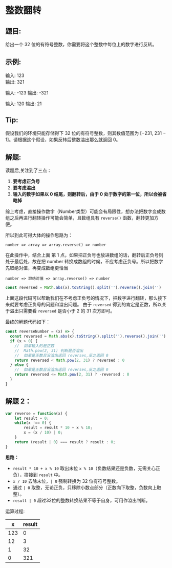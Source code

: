 # 整数翻转

##  题目:

给出一个 32 位的有符号整数，你需要将这个整数中每位上的数字进行反转。


##  示例:

输入: 123  
输出: 321

输入: -123
输出: -321

输入: 120
输出: 21


##  Tip:

假设我们的环境只能存储得下 32 位的有符号整数，则其数值范围为 [−231,  231 − 1]。请根据这个假设，如果反转后整数溢出那么就返回 0。


##  解题:

读题后,关注到了三点：

1.  **要考虑正负号**
2.  **要考虑溢出**
3.  **输入的数字如果以 0 结尾，则翻转后，由于 0 处于数字的第一位，所以会被省略掉**

综上考虑，直接操作数字（Number类型）可能会有局限性，想办法把数字变成数组之后再进行翻转操作可能会简单，且数组具有 `reverse()` 函数，翻转更加方便。

所以到此可得大体的操作思路为：

`number => array => array.reverse() => number`

在此操作中，结合上面 第 1 点，如果把正负号也放进数组的话，翻转后正负号则处于最后处，故在把 number 转换成数组的时候，不应考虑正负号。所以把数字先取绝对值，再变成数组更恰当

`number => 取绝对值 => array.reverse() => number`

```js
const reversed = Math.abs(x).toString().split('').reverse().join('')
```

上面这段代码可以帮助我们在不考虑正负号的情况下，把数字进行翻转，那么接下来就要考虑正负号的问题和溢出问题。
由于 `reversed` 得到的肯定是正数，所以关于溢出只需要看 `reversed` 是否小于 2 的 31 次方即可。

最终的解题代码如下：

```JavaScript
const reverseNumber = (x) => {
  const reversed = Math.abs(x).toString().split('').reverse().join('')
  if (x > 0) {
    //  如果输入的是正数
    //  Math.pow(2, 31) 判断是否溢出
    //  如果是正数且没溢出返回 reverses,反之返回 0
    return reversed < Math.pow(2, 31) ? reversed : 0
  } else {
    //  如果是正数且没溢出返回 reverses,反之返回 0
    return reversed <= Math.pow(2, 31) ? -reversed : 0
  }
}
```

##  解题 2：

```js
var reverse = function(x) {
    let result = 0;
    while(x !== 0) {
        result = result * 10 + x % 10;
        x = (x / 10) | 0;
    }
    return (result | 0) === result ? result : 0;
}
```

**思路：**

* `result * 10 + x % 10` 取出末位 `x % 10`（负数结果还是负数，无需关心正负），拼接到 `result` 中。
* `x / 10` 去除末位，`| 0` 强制转换为 32 位有符号整数。
* 通过 `| 0` 取整，无论正负，只移除小数点部分（正数向下取整，负数向上取整）。
* `result | 0` 超过32位的整数转换结果不等于自身，可用作溢出判断。

运算过程:

| x    | result |
| ---- | ------ |
| 123  | 0      |
| 12   | 3      |
| 1    | 32     |
| 0    | 321    |

